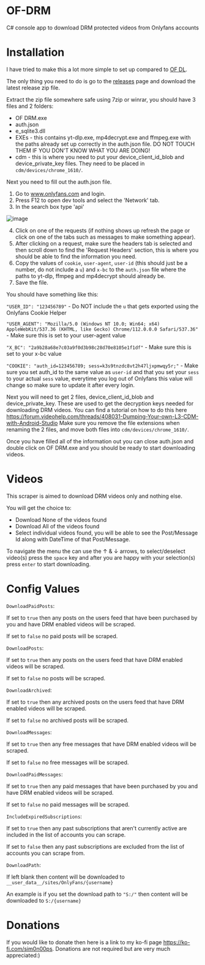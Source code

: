 # OF-DRM
C# console app to download DRM protected videos from Onlyfans accounts

# Installation
I have tried to make this a lot more simple to set up compared to [OF DL](https://github.com/sim0n00ps/OF-DL). 

The only thing you need to do is go to the [releases](https://github.com/sim0n00ps/OF-DRM/releases) page and download the latest release zip file.

Extract the zip file somewhere safe using 7zip or winrar, you should have 3 files and 2 folders:
- OF DRM.exe
- auth.json
- e_sqlite3.dll
- EXEs - this contains yt-dlp.exe, mp4decrypt.exe and ffmpeg.exe with the paths already set up correctly in the auth.json file. DO NOT TOUCH THEM IF YOU DON'T KNOW WHAT YOU ARE DOING!
- cdm - this is where you need to put your device_client_id_blob and device_private_key files. They need to be placed in `cdm/devices/chrome_1610/`.

Next you need to fill out the auth.json file.
1. Go to www.onlyfans.com and login.
2. Press F12 to open dev tools and select the 'Network' tab.
3. In the search box type 'api'

![image](https://user-images.githubusercontent.com/132307467/235547370-5ef8e273-ebf7-4783-a13a-225f5959c606.png)

4. Click on one of the requests (if nothing shows up refresh the page or click on one of the tabs such as messages to make something appear).
5. After clicking on a request, make sure the headers tab is selected and then scroll down to find the 'Request Headers' section, this is where you should be able to find the information you need.
6. Copy the values of `cookie`, `user-agent`, `user-id` (this should just be a number, do not include a `u`) and `x-bc` to the `auth.json` file where the paths to yt-dlp, ffmpeg and mp4decrypt should already be.
7. Save the file.

You should have something like this:

`"USER_ID": "123456789"` - Do NOT include the `u` that gets exported using the Onlyfans Cookie Helper

`"USER_AGENT": "Mozilla/5.0 (Windows NT 10.0; Win64; x64) AppleWebKit/537.36 (KHTML, like Gecko) Chrome/112.0.0.0 Safari/537.36"` - Make sure this is set to your user-agent value

`"X_BC": "2a9b28a68e7c03a9f0d3b98c28d70e8105e1f1df"` - Make sure this is set to your x-bc value

`"COOKIE": "auth_id=123456789; sess=k3s9tnzdc8vt2h47ljxpmwqy5r;"` - Make sure you set auth_id to the same value as `user-id` and that you set your `sess` to your actual `sess` value, everytime you log out of Onlyfans this value will change so make sure to update it after every login.

Next you will need to get 2 files, device_client_id_blob and device_private_key. These are used to get the decryption keys needed for downloading DRM videos. You can find a tutorial on how to do this here https://forum.videohelp.com/threads/408031-Dumping-Your-own-L3-CDM-with-Android-Studio
Make sure you remove the file extensions when renaming the 2 files, and move both files into `cdm/devices/chrome_1610/`.

Once you have filled all of the information out you can close auth.json and double click on OF DRM.exe and you should be ready to start downloading videos.

# Videos
This scraper is aimed to download DRM videos only and nothing else.

You will get the choice to:
- Download None of the videos found
- Download All of the videos found
- Select individual videos found, you will be able to see the Post/Message Id along with DateTime of that Post/Message.

To navigate the menu the can use the &#8593; & &#8595; arrows, to select/deselect video(s) press the `space` key and after you are happy with your selection(s) press `enter` to start downloading.

# Config Values
`DownloadPaidPosts`:

If set to `true` then any posts on the users feed that have been purchased by you and have DRM enabled videos will be scraped.

If set to `false` no paid posts will be scraped.

`DownloadPosts`:

If set to `true` then any posts on the users feed that have DRM enabled videos will be scraped.

If set to `false` no posts will be scraped.

`DownloadArchived`:

If set to `true` then any archived posts on the users feed that have DRM enabled videos will be scraped.

If set to `false` no archived posts will be scraped.

`DownloadMessages`:

If set to `true` then any free messages that have DRM enabled videos will be scraped.

If set to `false` no free messages will be scraped.

`DownloadPaidMessages`:

If set to `true` then any paid messages that have been purchased by you and have DRM enabled videos will be scraped.

If set to `false` no paid messages will be scraped.

`IncludeExpiredSubscriptions`:

If set to `true` then any past subscriptions that aren't currently active are included in the list of accounts you can scrape.

If set to `false` then any past subscriptions are excluded from the list of accounts you can scrape from.

`DownloadPath`:

If left blank then content will be downloaded to `__user_data__/sites/OnlyFans/{username}`

An example is if you set the download path to `"S:/"` then content will be downloaded to `S:/{username}`

# Donations
If you would like to donate then here is a link to my ko-fi page https://ko-fi.com/sim0n00ps. Donations are not required but are very much appreciated:)

